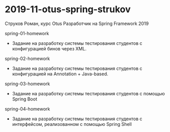 # 2019-11-otus-spring-strukov
Струков Роман, курс Otus Разработчик на Spring Framework 2019

spring-01-homework
 - Задание на разработку системы тестирования студентов с конфигурацией бинов через XML.
 
 spring-02-homework
  - Задание на разработку системы тестирования студентов с конфигурацией  на Annotation + Java-based.
  
  spring-03-homework
  - Задание на разработку системы тестирования студентов с помощью Spring Boot
  
 spring-04-homework
  - Задание на разработку системы тестирования студентов с интерфейсом, реализованном с помощью Spring Shell 